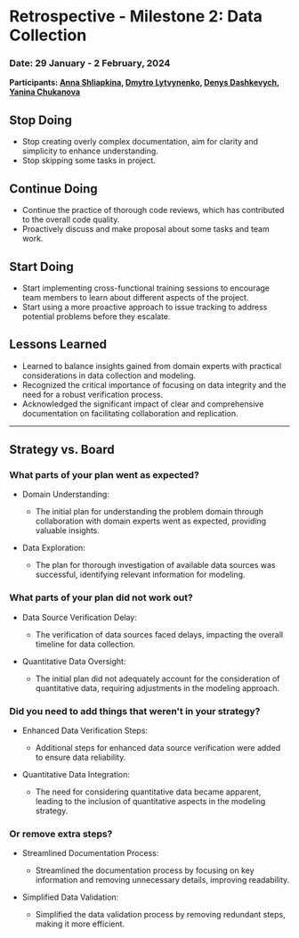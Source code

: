 
# Retrospective - Milestone 2: Data Collection

### Date: 29 January - 2 February, 2024

**Participants: [Anna Shliapkina](https://github.com/AnnaShliapkina), [Dmytro Lytvynenko](https://github.com/DmytroLyt), [Denys Dashkevych](https://github.com/MajorPrestige), [Yanina Chukanova](https://github.com/YaninaChukanova)**


## Stop Doing

- Stop creating overly complex documentation, aim for clarity and simplicity to enhance understanding.
- Stop skipping some tasks in project.

## Continue Doing

- Continue the practice of thorough code reviews, which has contributed to the overall code quality.
- Proactively discuss and make proposal about some tasks and team work.

## Start Doing

- Start implementing cross-functional training sessions to encourage team members to learn about different aspects of the project.
- Start using a more proactive approach to issue tracking to address potential problems before they escalate.

## Lessons Learned

- Learned to balance insights gained from domain experts with practical considerations in data collection and modeling.
- Recognized the critical importance of focusing on data integrity and the need for a robust verification process.
- Acknowledged the significant impact of clear and comprehensive documentation on facilitating collaboration and replication.
---

## Strategy vs. Board

### What parts of your plan went as expected?

- Domain Understanding:

  - The initial plan for understanding the problem domain through collaboration with domain experts went as expected, providing valuable insights.

- Data Exploration:

  - The plan for thorough investigation of available data sources was successful, identifying relevant information for modeling.

### What parts of your plan did not work out?

- Data Source Verification Delay:

  - The verification of data sources faced delays, impacting the overall timeline for data collection.

- Quantitative Data Oversight:

  - The initial plan did not adequately account for the consideration of quantitative data, requiring adjustments in the modeling approach.

### Did you need to add things that weren't in your strategy?

- Enhanced Data Verification Steps:

  - Additional steps for enhanced data source verification were added to ensure data reliability.

- Quantitative Data Integration:

  - The need for considering quantitative data became apparent, leading to the inclusion of quantitative aspects in the modeling strategy.

### Or remove extra steps?

- Streamlined Documentation Process:

  - Streamlined the documentation process by focusing on key information and removing unnecessary details, improving readability.

- Simplified Data Validation:

  - Simplified the data validation process by removing redundant steps, making it more efficient.


